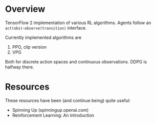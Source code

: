 # Overview
TensorFlow 2 implementation of various RL algorithms.
Agents follow an ```act(obs)```-```observe(transition)``` interface.

Currently implemented algorithms are
1. PPO, clip version
2. VPG

Both for discrete action spaces and continuous observations.
DDPG is halfway there.

# Resources
These resources have been (and continue being) quite useful:

- Spinning Up (spinningup.openai.com)
- Reinforcement Learning: An introduction
